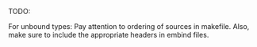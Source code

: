 TODO:

For unbound types:
Pay attention to ordering of sources in makefile.  Also, make sure to include the appropriate headers in embind files.